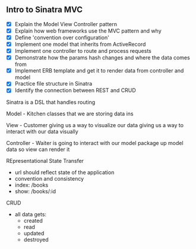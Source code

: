 ## Intro to Sinatra MVC

- [x] Explain the Model View Controller pattern
- [x] Explain how web frameworks use the MVC pattern and why
- [x] Define 'convention over configuration'
- [x] Implement one model that inherits from ActiveRecord
- [x] Implement one controller to route and process requests
- [x] Demonstrate how the params hash changes and where the data comes from
- [x] Implement ERB template and get it to render data from controller and model
- [x] Practice file structure in Sinatra
- [x] Identify the connection between REST and CRUD

Sinatra is a DSL that handles routing

Model - Kitchen
classes that we are storing data ins

View - Customer
giving us a way to visualize our data
giving us a way to interact with our data visually

Controller - Waiter
is going to interact with our model
package up model data so view can render it


REpresentational State Transfer
- url should reflect state of the application
- convention and consistency
- index: /books
- show: /books/:id

CRUD
- all data gets:
  - created
  - read
  - updated
  - destroyed












